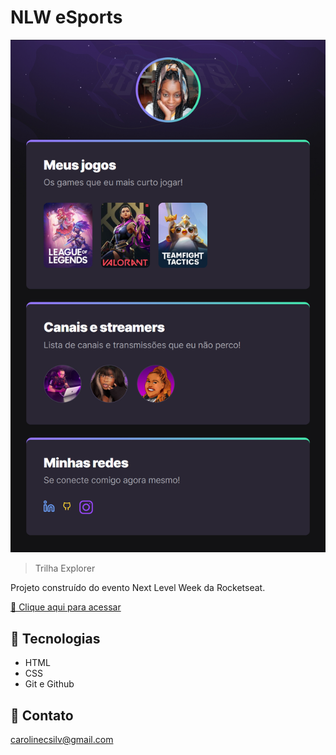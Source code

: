 # NLW eSports

![preview](./.github/preview.png)

> Trilha Explorer

Projeto construído do evento Next Level Week da Rocketseat.

[🔗 Clique aqui para acessar](https://carolcsilv.github.io/projeto-nlw-esports/)

## 🔧 Tecnologias

- HTML
- CSS
- Git e Github

## 📧 Contato

carolinecsilv@gmail.com
